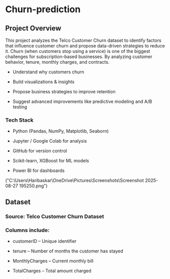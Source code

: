 # Churn-prediction

## Project Overview ##

This project analyzes the Telco Customer Churn dataset to identify factors that influence customer churn and propose data-driven strategies to reduce it.
Churn (when customers stop using a service) is one of the biggest challenges for subscription-based businesses. By analyzing customer behavior, tenure, monthly charges, and contracts.

- Understand why customers churn

- Build visualizations & insights

- Propose business strategies to improve retention

- Suggest advanced improvements like predictive modeling and A/B testing

### Tech Stack ###

- Python (Pandas, NumPy, Matplotlib, Seaborn)

- Jupyter / Google Colab for analysis

- GitHub for version control

- Scikit-learn, XGBoost for ML models

- Power BI for dashboards

("C:\Users\Haribaskar\OneDrive\Pictures\Screenshots\Screenshot 2025-08-27 195250.png")

## Dataset ##

### Source: Telco Customer Churn Dataset ###

### Columns include: ###

- customerID – Unique identifier

- tenure – Number of months the customer has stayed

- MonthlyCharges – Current monthly bill

- TotalCharges – Total amount charged

